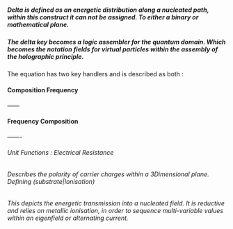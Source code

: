 
##### Delta is defined as an energetic distribution along a nucleated path, within this construct it can not be assigned. To either a binary or mathematical plane. 

##### The delta key becomes a logic assembler for the quantum domain. Which becomes the notation fields for virtual particles within the assembly of the holographic principle.  
The equation has two key handlers and is described as both :

#### Composition Frequency 
——
#### Frequency Composition

——- 

###### Unit Functions : Electrical Resistance
###### Describes the polarity of carrier charges within a 3Dimensional plane. Defining (substrate|Ionisation) 
###### This depicts the energetic transmission into a nucleated field. It is reductive and relies on metallic ionisation, in order to sequence multi-variable values within an eigenfield or alternating current.
